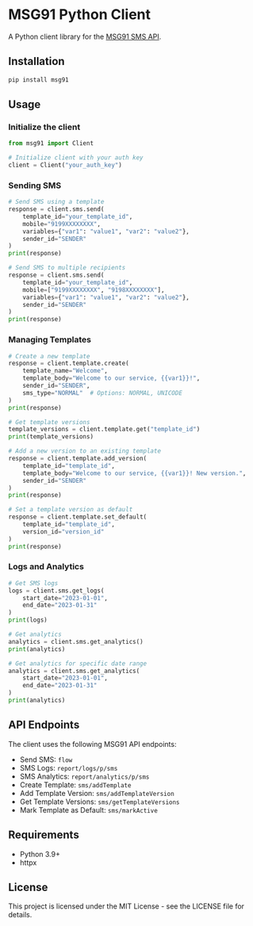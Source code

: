 # MSG91 Python Client

A Python client library for the [MSG91 SMS API](https://docs.msg91.com/overview).

## Installation

```bash
pip install msg91
```

## Usage

### Initialize the client

```python
from msg91 import Client

# Initialize client with your auth key
client = Client("your_auth_key")
```

### Sending SMS

```python
# Send SMS using a template
response = client.sms.send(
    template_id="your_template_id",
    mobile="9199XXXXXXXX",
    variables={"var1": "value1", "var2": "value2"},
    sender_id="SENDER"
)
print(response)

# Send SMS to multiple recipients
response = client.sms.send(
    template_id="your_template_id",
    mobile=["9199XXXXXXXX", "9198XXXXXXXX"],
    variables={"var1": "value1", "var2": "value2"},
    sender_id="SENDER"
)
print(response)
```

### Managing Templates

```python
# Create a new template
response = client.template.create(
    template_name="Welcome",
    template_body="Welcome to our service, {{var1}}!",
    sender_id="SENDER",
    sms_type="NORMAL"  # Options: NORMAL, UNICODE
)
print(response)

# Get template versions
template_versions = client.template.get("template_id")
print(template_versions)

# Add a new version to an existing template
response = client.template.add_version(
    template_id="template_id",
    template_body="Welcome to our service, {{var1}}! New version.",
    sender_id="SENDER"
)
print(response)

# Set a template version as default
response = client.template.set_default(
    template_id="template_id",
    version_id="version_id"
)
print(response)
```

### Logs and Analytics

```python
# Get SMS logs
logs = client.sms.get_logs(
    start_date="2023-01-01",
    end_date="2023-01-31"
)
print(logs)

# Get analytics
analytics = client.sms.get_analytics()
print(analytics)

# Get analytics for specific date range
analytics = client.sms.get_analytics(
    start_date="2023-01-01",
    end_date="2023-01-31"
)
print(analytics)
```

## API Endpoints

The client uses the following MSG91 API endpoints:

- Send SMS: `flow`
- SMS Logs: `report/logs/p/sms`
- SMS Analytics: `report/analytics/p/sms`
- Create Template: `sms/addTemplate`
- Add Template Version: `sms/addTemplateVersion`
- Get Template Versions: `sms/getTemplateVersions`
- Mark Template as Default: `sms/markActive`

## Requirements

- Python 3.9+
- httpx

## License

This project is licensed under the MIT License - see the LICENSE file for details.
